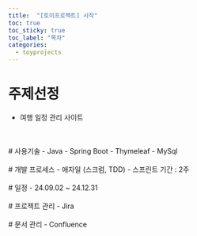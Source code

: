 ```yaml
---
title:  "[토이프로젝트] 시작"
toc: true
toc_sticky: true
toc_label: "목차"
categories:
  - toyprojects
---
```


# 주제선정
- 여행 일정 관리 사이트  
  
<br/>
<br/>
# 사용기술
  - Java  
  - Spring Boot  
  - Thymeleaf  
  - MySql  
  
<br/>
<br/>
# 개발 프로세스
  - 애자일 (스크럼, TDD)
  - 스프린트 기간 : 2주  
    
<br/>
<br/>
# 일정
  - 24.09.02 ~ 24.12.31
  
<br/>
<br/>
# 프로젝트 관리
  - Jira
  
<br/>
<br/>
# 문서 관리
  - Confluence  
  